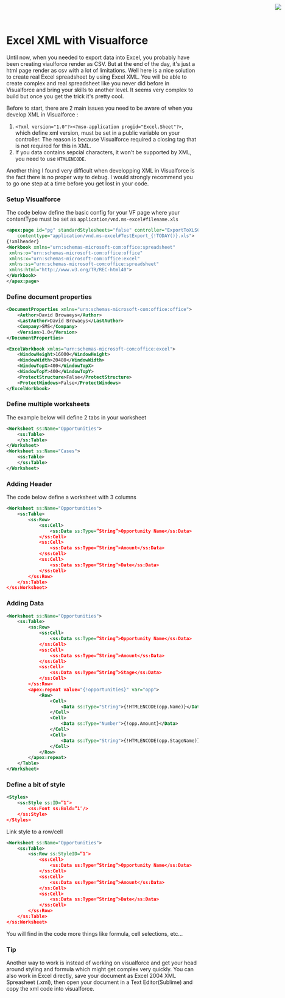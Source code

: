 <div style="text-align:right;top: 10px;position: absolute;right: 10px;" markdown="1">
	<img align="right" src="http://www.smsmt.com/hs-fs/hubfs/SMS_Logo-1.png?t=1490163156935&amp;width=300&amp;name=SMS_Logo-1.png"/>
</div>

# Excel XML with Visualforce #
Until now, when you needed to export data into Excel, you probably have been creating viaulforce render as CSV. But at the end of the day, it's just a html page render as csv with a lot of limitations. Well here is a nice solution to create real Excel spreadsheet by using Excel XML. You will be able to create complex and real spreadsheet like you never did before in Visualforce and bring your skills to another level. It seems very complex to build but once you get the trick it's pretty cool. 

Before to start, there are 2 main issues you need to be aware of when you develop XML in Visualforce : 
1. `<?xml version="1.0"?><?mso-application progid="Excel.Sheet"?>`, which define xml version, must be set in a public variable on your controller. The reason is because Visualforce required a closing tag that is not required for this in XML. 
2. If you data contains sepcial characters, it won't be supported by XML, you need to use `HTMLENCODE`. 

Another thing I found very difficult when developping XML in Visualforce is the fact there is no proper way to debug. I would strongly recommend you to go one step at a time before you get lost in your code.  

### Setup Visualforce ###
The code below define the basic config for your VF page where your contentType must be set as `application/vnd.ms-excel#filename.xls`
```xml
<apex:page id="pg" standardStylesheets="false" controller="ExportToXLSController" 
    contenttype="application/vnd.ms-excel#TestExport_{!TODAY()}.xls">
{!xmlheader}
<Workbook xmlns="urn:schemas-microsoft-com:office:spreadsheet"
 xmlns:o="urn:schemas-microsoft-com:office:office"
 xmlns:x="urn:schemas-microsoft-com:office:excel"
 xmlns:ss="urn:schemas-microsoft-com:office:spreadsheet"
 xmlns:html="http://www.w3.org/TR/REC-html40">
</Workbook>
</apex:page>
```

### Define document properties ###
```xml
<DocumentProperties xmlns="urn:schemas-microsoft-com:office:office">
	<Author>David Browaeys</Author>
	<LastAuthor>David Browaeys</LastAuthor>
  	<Company>SMS</Company>
  	<Version>1.0</Version>
</DocumentProperties>

<ExcelWorkbook xmlns="urn:schemas-microsoft-com:office:excel">
	<WindowHeight>16000</WindowHeight>
	<WindowWidth>20480</WindowWidth>
	<WindowTopX>400</WindowTopX>
	<WindowTopY>400</WindowTopY>
	<ProtectStructure>False</ProtectStructure>
	<ProtectWindows>False</ProtectWindows>
</ExcelWorkbook>
```

### Define multiple worksheets ###
The example below will define 2 tabs in your worksheet
```xml
<Worksheet ss:Name="Opportunities">
	<ss:Table>
    </ss:Table>
</Worksheet>
<Worksheet ss:Name="Cases">
	<ss:Table>
    </ss:Table>
</Worksheet>
```

### Adding Header ###
The code below define a worksheet with 3 columns
```xml
<Worksheet ss:Name="Opportunities">
	<ss:Table>
		<ss:Row>
            <ss:Cell>
                <ss:Data ss:Type=”String”>Opportunity Name</ss:Data>
            </ss:Cell>
            <ss:Cell>
                <ss:Data ss:Type=”String”>Amount</ss:Data>
            </ss:Cell>
            <ss:Cell>
                <ss:Data ss:Type=”String”>Date</ss:Data>
            </ss:Cell>
        </ss:Row>
    </ss:Table>
</ss:Worksheet>
```

### Adding Data ###
```xml
<Worksheet ss:Name="Opportunities">
  	<ss:Table>
		<ss:Row>
            <ss:Cell>
                <ss:Data ss:Type=”String”>Opportunity Name</ss:Data>
            </ss:Cell>
            <ss:Cell>
                <ss:Data ss:Type=”String”>Amount</ss:Data>
            </ss:Cell>
            <ss:Cell>
                <ss:Data ss:Type=”String”>Stage</ss:Data>
            </ss:Cell>
        </ss:Row>
		<apex:repeat value="{!opportunities}" var="opp">
			<Row>
				<Cell>
					<Data ss:Type="String">{!HTMLENCODE(opp.Name)}</Data>
				</Cell>
				<Cell>
					<Data ss:Type="Number">{!opp.Amount}</Data>
				</Cell>
				<Cell>
					<Data ss:Type="String">{!HTMLENCODE(opp.StageName)}</Data>
				</Cell>
			</Row>
		</apex:repeat>
	</Table>
</Worksheet>
```

### Define a bit of style ###
```xml
<Styles>
	<ss:Style ss:ID=”1″>
        <ss:Font ss:Bold=”1″/>
    </ss:Style>
</Styles>
```
Link style to a row/cell
```xml
<Worksheet ss:Name="Opportunities">
	<ss:Table>
		<ss:Row ss:StyleID=”1″>
            <ss:Cell>
                <ss:Data ss:Type=”String”>Opportunity Name</ss:Data>
            </ss:Cell>
            <ss:Cell>
                <ss:Data ss:Type=”String”>Amount</ss:Data>
            </ss:Cell>
            <ss:Cell>
                <ss:Data ss:Type=”String”>Date</ss:Data>
            </ss:Cell>
        </ss:Row>
    </ss:Table>
</ss:Worksheet>
```
You will find in the code more things like formula, cell selections, etc...

### Tip ###
Another way to work is instead of working on visualforce and get your head around styling and formula which might get complex very quickly. You can also work in Excel directly, save your document as Excel 2004 XML Spreasheet (.xml), then open your document in a Text Editor(Sublime) and copy the xml code into visualforce. 
